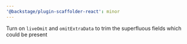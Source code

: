 ```yaml
---
'@backstage/plugin-scaffolder-react': minor
---
```


Turn on `liveOmit` and `omitExtraData` to trim the superfluous fields which could be present
